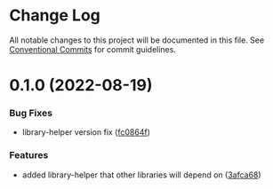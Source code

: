 # Change Log

All notable changes to this project will be documented in this file.
See [Conventional Commits](https://conventionalcommits.org) for commit guidelines.

# 0.1.0 (2022-08-19)


### Bug Fixes

* library-helper version fix ([fc0864f](https://github.com/mhal007/monorepo-lerna/commit/fc0864f5bfc950c1045404bba760ddfb3553d78f))


### Features

* added library-helper that other libraries will depend on ([3afca68](https://github.com/mhal007/monorepo-lerna/commit/3afca68a31f630b3bdff2637f7b744def1d0346e))
